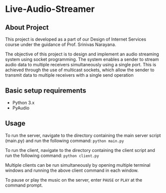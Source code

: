 # Live-Audio-Streamer
## About Project
This project is developed as a part of our Design of Internet Services course under the guidance of Prof. Srinivas Narayana.

The objective of this project is to design and implement an audio streaming system using socket programming. The system enables a sender to stream audio data to multiple receivers simultaneously using a single port. This is achieved through the use of multicast sockets, which allow the sender to transmit data to multiple receivers with a single send operation

## Basic setup requirements
- Python 3.x
- PyAudio

## Usage
To run the server, navigate to the directory containing the main server script (main.py) and run the following command:
```python main.py```

To run the client, navigate to the directory containing the client script and run the following command:
```python client.py```

Multiple clients can be run simultaneously by opening multiple terminal windows and running the above client command in each window.

To pause or play the music on the server, enter ```PAUSE``` or ```PLAY``` at the command prompt.
